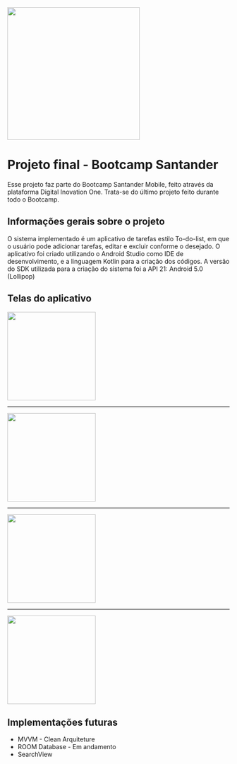 <img src="https://user-images.githubusercontent.com/56280877/130838975-366073a0-1f74-4001-8d69-b7f576731097.png" width="300px" />

# Projeto final - Bootcamp Santander
<p> Esse projeto faz parte do Bootcamp Santander Mobile, feito através da plataforma Digital Inovation One. Trata-se do 
último projeto feito durante todo o Bootcamp. </p> 

<h2> Informações gerais sobre o projeto </h2>
<p> O sistema implementado é um aplicativo de tarefas estilo To-do-list, em que o usuário pode adicionar tarefas, editar e excluir conforme o desejado. O
aplicativo foi criado utilizando o Android Studio como IDE de desenvolvimento, e a linguagem Kotlin para a criação dos códigos. A versão do SDK utilizada para a criação do sistema foi a API 21: Android 5.0 (Lollipop) </p>
<h2> Telas do aplicativo </h2>
<div>
  <img src="https://user-images.githubusercontent.com/56280877/130841504-a9f2a78c-8645-44c4-912f-242cb07d4058.jpg" width="200px" />
</div>
<hr>
<div>
  <img src="https://user-images.githubusercontent.com/56280877/130841596-7b0a72b3-017f-40b2-89f1-04de71ec959b.jpg" width="200px" />
</div>
<hr>
<div>
  <img src="https://user-images.githubusercontent.com/56280877/130841678-c4b3eced-8884-410c-8369-7a47ce08801d.jpg" width="200px" />
</div>
<hr>
<div>
  <img src="https://user-images.githubusercontent.com/56280877/130841736-1e08aed7-35a8-4b56-b121-b6b3842cd3db.jpg" width="200px" />
</div>

<h2> Implementações futuras </h2>
<ul>
  <li> MVVM - Clean Arquiteture </li>  
  <li> ROOM Database - Em andamento</li>  
  <li> SearchView </li>
</ul>












